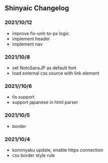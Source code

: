 ## Shinyaic Changelog

### 2021/10/12

- improve fix-unit-to-px logic
- implement header
- implement nav

### 2021/10/8

- set NotoSansJP as default font
- load external css source with link element

### 2021//10/6

- tls support
- support japanese in html parser

### 2021/10/5

- border

### 2021/10/4

- konnnyaku update, enable https connection
- css border style rule
